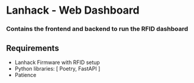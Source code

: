 # Lanhack - Web Dashboard

### Contains the frontend and backend to run the RFID dashboard

## Requirements

- Lanhack Firmware with RFID setup
- Python libraries: [ Poetry, FastAPI ]
- Patience
